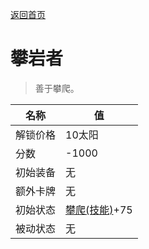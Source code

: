 [返回首页](index.md)  
# 攀岩者  
> 善于攀爬。  
  
名称  |  值  
----  |  ----  
解锁价格  |  10太阳  
分数  |  -1000  
初始装备  |  无  
额外卡牌  |  无  
初始状态  |  [攀爬(技能)](Skill_Climbing.md)+75  
被动状态  |  无  
